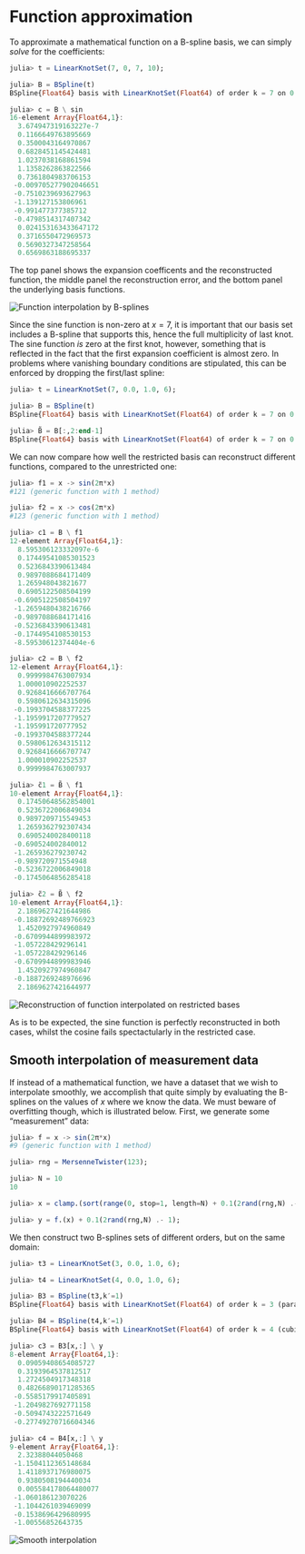 # Function approximation

To approximate a mathematical function on a B-spline basis, we can
simply _solve_ for the coefficients:

```julia
julia> t = LinearKnotSet(7, 0, 7, 10);

julia> B = BSpline(t)
BSpline{Float64} basis with LinearKnotSet(Float64) of order k = 7 on 0.0..7.0 (10 intervals)

julia> c = B \ sin
16-element Array{Float64,1}:
  3.674947319163227e-7
  0.1166649763895669
  0.3500043164970867
  0.6828451145424481
  1.0237038168861594
  1.1358262863822566
  0.7361804983706153
 -0.009705277902046651
 -0.7510239693627963
 -1.139127153806961
 -0.991477377385712
 -0.4798514317407342
  0.024153163433647172
  0.3716550472969573
  0.5690327347258564
  0.6569863188695337
```

The top panel shows the expansion coefficents and the reconstructed
function, the middle panel the reconstruction error, and the bottom
panel the underlying basis functions.

![Function interpolation by B-splines](/figures/bsplines/function-interpolation.svg)

Since the sine function is non-zero at $x=7$, it is important that our
basis set includes a B-spline that supports this, hence the full
multiplicity of last knot. The sine function _is_ zero at the first
knot, however, something that is reflected in the fact that the first
expansion coefficient is almost zero. In problems where vanishing
boundary conditions are stipulated, this can be enforced by dropping
the first/last spline:

```julia
julia> t = LinearKnotSet(7, 0.0, 1.0, 6);

julia> B = BSpline(t)
BSpline{Float64} basis with LinearKnotSet(Float64) of order k = 7 on 0.0..1.0 (6 intervals)

julia> B̃ = B[:,2:end-1]
BSpline{Float64} basis with LinearKnotSet(Float64) of order k = 7 on 0.0..1.0 (6 intervals), restricted to basis functions 2..11 ⊂ 1..12
```

We can now compare how well the restricted basis can reconstruct
different functions, compared to the unrestricted one:

```julia
julia> f1 = x -> sin(2π*x)
#121 (generic function with 1 method)

julia> f2 = x -> cos(2π*x)
#123 (generic function with 1 method)

julia> c1 = B \ f1
12-element Array{Float64,1}:
  8.595306123332097e-6
  0.17449541085301523
  0.5236843390613484
  0.9897088684171409
  1.265948043821677
  0.6905122508504199
 -0.6905122508504197
 -1.2659480438216766
 -0.9897088684171416
 -0.5236843390613481
 -0.1744954108530153
 -8.59530612374404e-6

julia> c2 = B \ f2
12-element Array{Float64,1}:
  0.9999984763007934
  1.000010902252537
  0.9268416666707764
  0.5980612634315096
 -0.1993704588377225
 -1.1959917207779527
 -1.195991720777952
 -0.1993704588377244
  0.5980612634315112
  0.9268416666707747
  1.000010902252537
  0.9999984763007937

julia> c̃1 = B̃ \ f1
10-element Array{Float64,1}:
  0.17450648562854001
  0.5236722006849034
  0.9897209715549453
  1.2659362792307434
  0.6905240028400118
 -0.690524002840012
 -1.265936279230742
 -0.989720971554948
 -0.5236722006849018
 -0.1745064856285418

julia> c̃2 = B̃ \ f2
10-element Array{Float64,1}:
  2.1869627421644986
 -0.18872692489766923
  1.4520927974960849
 -0.6709944899983972
 -1.057228429296141
 -1.057228429296146
 -0.6709944899983946
  1.4520927974960847
 -0.1887269248976696
  2.1869627421644977
```

![Reconstruction of function interpolated on restricted bases](/figures/bsplines/restricted-basis-interpolation.svg)

As is to be expected, the sine function is perfectly reconstructed in
both cases, whilst the cosine fails spectactularly in the restricted
case.

## Smooth interpolation of measurement data

If instead of a mathematical function, we have a dataset that we wish
to interpolate smoothly, we accomplish that quite simply by evaluating
the B-splines on the values of $x$ where we know the data. We must
beware of overfitting though, which is illustrated below. First, we
generate some “measurement” data:

```julia
julia> f = x -> sin(2π*x)
#9 (generic function with 1 method)

julia> rng = MersenneTwister(123);

julia> N = 10
10

julia> x = clamp.(sort(range(0, stop=1, length=N) + 0.1(2rand(rng,N) .- 1)), 0, 1);

julia> y = f.(x) + 0.1(2rand(rng,N) .- 1);
```

We then construct two B-splines sets of different orders, but on the
same domain:

```julia
julia> t3 = LinearKnotSet(3, 0.0, 1.0, 6);

julia> t4 = LinearKnotSet(4, 0.0, 1.0, 6);

julia> B3 = BSpline(t3,k′=1)
BSpline{Float64} basis with LinearKnotSet(Float64) of order k = 3 (parabolic) on 0.0..1.0 (6 intervals)

julia> B4 = BSpline(t4,k′=1)
BSpline{Float64} basis with LinearKnotSet(Float64) of order k = 4 (cubic) on 0.0..1.0 (6 intervals)

julia> c3 = B3[x,:] \ y
8-element Array{Float64,1}:
  0.09059408654085727
  0.3193964537812517
  1.2724504917348318
  0.48266890171285365
 -0.5585179917405891
 -1.2049827692771158
 -0.5094743222571649
 -0.27749270716604346

julia> c4 = B4[x,:] \ y
9-element Array{Float64,1}:
  2.32388044050468
 -1.1504112365148684
  1.4118937176980075
  0.9380508194440034
  0.005584178064480077
 -1.060186123070226
 -1.1044261039469099
 -0.1538696429680995
 -1.00556852643735
```

![Smooth interpolation](/figures/bsplines/smooth-interpolation.svg)
